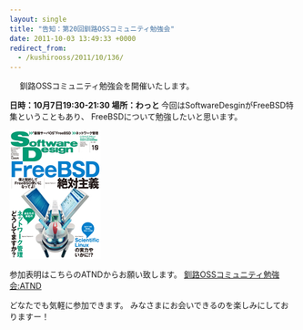 ```yaml
---
layout: single
title: "告知：第20回釧路OSSコミュニティ勉強会"
date: 2011-10-03 13:49:33 +0000
redirect_from:
  - /kushirooss/2011/10/136/
---
```

　
釧路OSSコミュニティ勉強会を開催いたします。

<strong>日時：10月7日19:30-21:30
場所：わっと
</strong>
今回はSoftwareDesginがFreeBSD特集ということもあり、
FreeBSDについて勉強したいと思います。

<a href="http://gihyo.jp/magazine/SD/archive/2011/201110"><img src="/assets/images/2011/10/sdtpo.jpg" alt="" width="160" height="226" class="alignnone size-full wp-image-139" /></a>

参加表明はこちらのATNDからお願い致します。
<a href="http://atnd.org/events/20562">釧路OSSコミュニティ勉強会:ATND</a>

どなたでも気軽に参加できます。
みなさまにお会いできるのを楽しみにしておりますー！